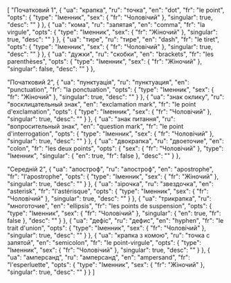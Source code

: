 [
  "Початковий 1",
  {
    "ua": "крапка",
    "ru": "точка",
    "en": "dot",
    "fr": "le point",
    "opts": {
      "type": "Іменник",
      "sex": {
        "fr": "Чоловічий"
      },
      "singular": true,
      "desc": ""
    }
  },
  {
    "ua": "кома",
    "ru": "запятая",
    "en": "comma",
    "fr": "la virgule",
    "opts": {
      "type": "Іменник",
      "sex": {
        "fr": "Жіночий"
      },
      "singular": true,
      "desc": ""
    }
  },
  {
    "ua": "тире",
    "ru": "тире",
    "en": "dash",
    "fr": "le tiret",
    "opts": {
      "type": "Іменник",
      "sex": {
        "fr": "Чоловічий"
      },
      "singular": true,
      "desc": ""
    }
  },
  {
    "ua": "дужки",
    "ru": "скобки",
    "en": "brackets",
    "fr": "les parenthèses",
    "opts": {
      "type": "Іменник",
      "sex": {
        "fr": "Жіночий"
      },
      "singular": false,
      "desc": ""
    }
  },


  
  "Початковий 2",
  {
    "ua": "пунктуація",
    "ru": "пунктуация",
    "en": "punctuation",
    "fr": "la ponctuation",
    "opts": {
      "type": "Іменник",
      "sex": {
        "fr": "Жіночий"
      },
      "singular": true,
      "desc": ""
    }
  },
  {
    "ua": "знак оклику",
    "ru": "восклицательный знак",
    "en": "exclamation mark",
    "fr": "le point d'exclamation",
    "opts": {
      "type": "Іменник",
      "sex": {
        "fr": "Чоловічий"
      },
      "singular": true,
      "desc": ""
    }
  },
  {
    "ua": "знак питання",
    "ru": "вопросительный знак",
    "en": "question mark",
    "fr": "le point d'interrogation",
    "opts": {
      "type": "Іменник",
      "sex": {
        "fr": "Чоловічий"
      },
      "singular": true,
      "desc": ""
    }
  },
  {
    "ua": "двокрапка",
    "ru": "двоеточие",
    "en": "colon",
    "fr": "les deux points",
    "opts": {
      "sex": {
        "fr": "Чоловічий"
      },
      "type": "Іменник",
      "singular": {
        "en": true,
        "fr": false
      },
      "desc": ""
    }
  },



  "Середній 2",
  {
    "ua": "апостроф",
    "ru": "апостроф",
    "en": "apostrophe",
    "fr": "l'apostrophe",
    "opts": {
      "type": "Іменник",
      "sex": {
        "fr": "Жіночий"
      },
      "singular": true,
      "desc": ""
    }
  },
  {
    "ua": "зірочка",
    "ru": "звездочка",
    "en": "asterisk",
    "fr": "l'astérisque",
    "opts": {
      "type": "Іменник",
      "sex": {
        "fr": "Чоловічий"
      },
      "singular": true,
      "desc": ""
    }
  },
  {
    "ua": "трикрапка",
    "ru": "многоточие",
    "en": "ellipsis",
    "fr": "les points de suspension",
    "opts": {
      "type": "Іменник",
      "sex": {
        "fr": "Чоловічий"
      },
      "singular": {
        "en": true,
        "fr": false
      },
      "desc": ""
    }
  },
  {
    "ua": "дефіс",
    "ru": "дефис",
    "en": "hyphen",
    "fr": "le trait d'union",
    "opts": {
      "type": "Іменник",
      "sex": {
        "fr": "Чоловічий"
      },
      "singular": true,
      "desc": ""
    }
  },
  {
    "ua": "крапка з комою",
    "ru": "точка с запятой",
    "en": "semicolon",
    "fr": "le point-virgule",
    "opts": {
      "type": "Іменник",
      "sex": {
        "fr": "Чоловічий"
      },
      "singular": true,
      "desc": ""
    }
  },
  {
    "ua": "амперсанд",
    "ru": "амперсанд",
    "en": "ampersand",
    "fr": "l'esperluette",
    "opts": {
      "type": "Іменник",
      "sex": {
        "fr": "Жіночий"
      },
      "singular": true,
      "desc": ""
    }
  }
]
